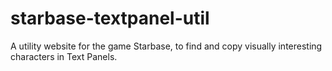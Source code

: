 # starbase-textpanel-util
A utility website for the game Starbase, to find and copy visually interesting characters in Text Panels.
